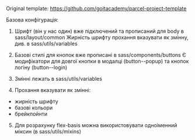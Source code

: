 Original template: https://github.com/goitacademy/parcel-project-template

Базова конфігурація:

1. Шрифт (він у нас один) вже підключений та прописаний для body в sass/layout/common
   Жирність шрифту прохання вказувати як змінну, див. в sass/utils/variables

2. Базові стилі для кнопок вже прописані в sass/components/buttons
   Є модифікатори для довгої кнопки в модалці (button--popup) та кнопок логіну (button--login)

3. Змінні лежать в sass/utils/variables
4. Прохання вказувати як змінні:
- жирність шрифту
- базові кольори
- брейкпойнти

5. Для розрахунку flex-basis можна використовувати одноіменний міксин (в sass/utils/mixins)
